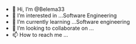 - 👋 Hi, I’m @Belema33
- 👀 I’m interested in ...Software Engineering
- 🌱 I’m currently learning ...Software engineering
- 💞️ I’m looking to collaborate on ...
- 📫 How to reach me ...

<!---
Belema33/Belema33 is a ✨ special ✨ repository because its `README.md` (this file) appears on your GitHub profile.
You can click the Preview link to take a look at your changes.
--->

